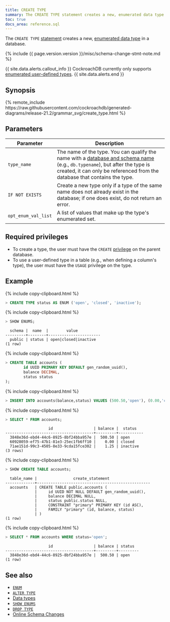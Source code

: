 ```yaml
---
title: CREATE TYPE
summary: The CREATE TYPE statement creates a new, enumerated data type in a database.
toc: true
docs_area: reference.sql
---
```


The `CREATE TYPE` [statement](sql-statements.html) creates a new, [enumerated data type](enum.html) in a database.

{%  include {{  page.version.version  }}/misc/schema-change-stmt-note.md %}

{{ site.data.alerts.callout_info }}
CockroachDB currently only supports [enumerated user-defined types](enum.html).
{{ site.data.alerts.end }}

## Synopsis

<div>
{%  remote_include https://raw.githubusercontent.com/cockroachdb/generated-diagrams/release-21.2/grammar_svg/create_type.html %}
</div>

## Parameters

Parameter | Description
----------|------------
`type_name` | The name of the type. You can qualify the name with a [database and schema name](sql-name-resolution.html) (e.g., `db.typename`), but after the type is created, it can only be referenced from the database that contains the type.
`IF NOT EXISTS` |  Create a new type only if a type of the same name does not already exist in the database; if one does exist, do not return an error.
`opt_enum_val_list` | A list of values that make up the type's enumerated set.

## Required privileges

- To create a type, the user must have the `CREATE` [privilege](authorization.html#assign-privileges) on the parent database.
- To use a user-defined type in a table (e.g., when defining a column's type), the user must have the `USAGE` privilege on the type.

## Example

{%  include copy-clipboard.html %}
~~~ sql
> CREATE TYPE status AS ENUM ('open', 'closed', 'inactive');
~~~

{%  include copy-clipboard.html %}
~~~ sql
> SHOW ENUMS;
~~~

~~~
  schema |  name  |        value
---------+--------+-----------------------
  public | status | open|closed|inactive
(1 row)
~~~

{%  include copy-clipboard.html %}
~~~ sql
> CREATE TABLE accounts (
        id UUID PRIMARY KEY DEFAULT gen_random_uuid(),
        balance DECIMAL,
        status status
);
~~~

{%  include copy-clipboard.html %}
~~~ sql
> INSERT INTO accounts(balance,status) VALUES (500.50,'open'), (0.00,'closed'), (1.25,'inactive');
~~~

{%  include copy-clipboard.html %}
~~~ sql
> SELECT * FROM accounts;
~~~

~~~
                   id                  | balance |  status
---------------------------------------+---------+-----------
  3848e36d-ebd4-44c6-8925-8bf24bba957e |  500.50 | open
  60928059-ef75-47b1-81e3-25ec1fb6ff10 |    0.00 | closed
  71ae151d-99c3-4505-8e33-9cda15fce302 |    1.25 | inactive
(3 rows)
~~~

{%  include copy-clipboard.html %}
~~~ sql
> SHOW CREATE TABLE accounts;
~~~

~~~
  table_name |                create_statement
-------------+--------------------------------------------------
  accounts   | CREATE TABLE public.accounts (
             |     id UUID NOT NULL DEFAULT gen_random_uuid(),
             |     balance DECIMAL NULL,
             |     status public.status NULL,
             |     CONSTRAINT "primary" PRIMARY KEY (id ASC),
             |     FAMILY "primary" (id, balance, status)
             | )
(1 row)
~~~

{%  include copy-clipboard.html %}
~~~ sql
> SELECT * FROM accounts WHERE status='open';
~~~

~~~
                   id                  | balance | status
---------------------------------------+---------+---------
  3848e36d-ebd4-44c6-8925-8bf24bba957e |  500.50 | open
(1 row)
~~~

## See also

- [`ENUM`](enum.html)
- [`ALTER TYPE`](alter-type.html)
- [Data types](data-types.html)
- [`SHOW ENUMS`](show-enums.html)
- [`DROP TYPE`](drop-type.html)
- [Online Schema Changes](online-schema-changes.html)
